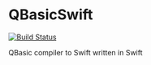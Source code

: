 # QBasicSwift
[![Build Status](https://travis-ci.org/VojtaStavik/QBasic2Swift.svg?branch=master)](https://travis-ci.org/VojtaStavik/QBasic2Swift)

QBasic compiler to Swift written in Swift
